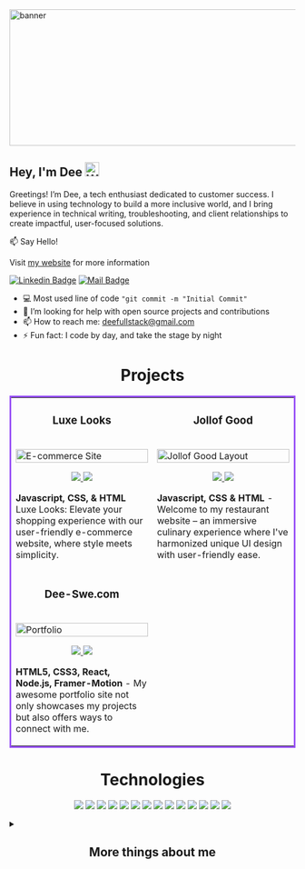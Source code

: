 <img src= "https://media.giphy.com/media/v1.Y2lkPTc5MGI3NjExd3c2eXdjdzNjZzl5N3EwdWJwazVidWduemtvamk5cmY5aDhtYXdyMiZlcD12MV9pbnRlcm5hbF9naWZfYnlfaWQmY3Q9Zw/46Fp9JSipTDNBLcwJL/giphy-downsized-large.gif" alt= "banner" style = "float" width = "1000px" height = "240px">

## Hey, I'm Dee <img src= "https://em-content.zobj.net/source/animated-noto-color-emoji/356/waving-hand_medium-dark-skin-tone_1f44b-1f3fe_1f3fe.gif" alt = "Wave" style = "float" width = "25px">

Greetings! I’m Dee, a tech enthusiast dedicated to customer success. I believe in using technology to build a more inclusive world, and I bring experience in technical writing, troubleshooting, and client relationships to create impactful, user-focused solutions.

:mailbox: Say Hello!


Visit [my website](https://dee-swe.netlify.app/) for more information

 [![Linkedin Badge](https://img.shields.io/badge/-Dee-0e76a8?style=flat&labelColor=0e76a8&logo=linkedin&logoColor=white)](https://www.linkedin.com) [![Mail Badge](https://img.shields.io/badge/-deefullstack-c0392b?style=flat&labelColor=c0392b&logo=gmail&logoColor=white)](mailto:deefullstack@gmail.com)


- :computer: Most used line of code `"git commit -m "Initial Commit"`
- 🤔 I’m looking for help with open source projects and contributions
- 📫 How to reach me: deefullstack@gmail.com
- ⚡ Fun fact: I code by day, and take the stage by night



<h1 align="center">Projects</h1>
<table bordercolor="9851F7">
  
  <tr>
    <td width="50%" valign="top">
      <h3 align="center">Luxe Looks</h3>
        <br />
        <a target="_blank" href="https://luxe-looks.netlify.app/">
            <img src="https://media.giphy.com/media/oZVok6fAYu8N0x6kPh/giphy.gif" width="100%" alt="E-commerce Site"/>
        </a>
        <br />
        <p align="center">
          
  <a href="https://github.com/dee2314/luxeLooks" target="_blank">
    <img src="https://img.shields.io/static/v1?label=|&message=REPO&color=9851F7&style=plastic&logo=github&logo-color=white"/>
  </a>  
  <a href="https://luxe-looks.netlify.app/" target="_blank">
    <img src="https://img.shields.io/static/v1?label=|&message=WEBSITE&color=9851F7&style=plastic&logo=wordpress&logo-color=white"/>
  </a>
      </p>
        <p><strong>Javascript, CSS, & HTML </strong> Luxe Looks: Elevate your shopping experience with our user-friendly e-commerce website, where style meets simplicity.</p>
    </td>
    <td width="50%" valign="top"> 
      <h3 align="center">Jollof Good</h3>
        <br />
      <a target="_blank" href="https://jollof-good.netlify.app/#">
            <img src="https://media.giphy.com/media/gZc6R5jNzvlKM4zh3V/giphy.gif" width="100%"  alt="Jollof Good Layout"/>
        </a>
        <br />
        <p align="center">       
  <a href="https://github.com/dee2314/jollofgood" target="_blank">
    <img src="https://img.shields.io/static/v1?label=|&message=REPO&color=9851F7&style=plastic&logo=github&logo-color=white"/>
  </a>
  <a href="https://jollof-good.netlify.app/#" target="_blank">
    <img src="https://img.shields.io/static/v1?label=|&message=WEBSITE&color=9851F7&style=plastic&logo=wordpress&logo-color=white"/>
  </a>
      </p>
        <p><strong>Javascript, CSS & HTML</strong> - Welcome to my restaurant website – an immersive culinary experience where I've harmonized unique UI design with user-friendly ease.</p>
    </td>

  
  <tr>
    <td width="50%" valign="top">
      <h3 align="center">Dee-Swe.com</h3>
      <br />
        <a target="_blank" href="https://dee-swe.netlify.app/">
          <img src="https://media.giphy.com/media/v1.Y2lkPTc5MGI3NjExNDNxZjltM2tycHZ6NjNhMzgyZXRtbWwzbW5uYzdiaDV4N2Yzbmd0MiZlcD12MV9pbnRlcm5hbF9naWZfYnlfaWQmY3Q9Zw/l0yNa0CgzJHBLsz6x3/giphy.gif" width="100%" alt="Portfolio"/>
        </a>
      <br />
        <p align="center">
  <a href="https://github.com/dee2314/Portfolio2023" target="_blank">
    <img src="https://img.shields.io/static/v1?label=|&message=REPO&color=9851F7&style=plastic&logo=github&logo-color=white"/>
  </a>
  <a href="https://dee-swe.netlify.app/" target="_blank">
    <img src="https://img.shields.io/static/v1?label=|&message=WEBSITE&color=9851F7&style=plastic&logo=wordpress&logo-color=white"/>
  </a>
      </p>
        <p><strong>HTML5, CSS3, React, Node.js, Framer-Motion </strong> - My awesome portfolio site not only showcases my projects but also offers ways to connect with me. </p>
    </td>
  </tr>
</table>




<h1 align ='center'>Technologies</h1>

<p align="center">
    <img src="https://img.shields.io/static/v1?label=|&message=HTML5&color=8B52FF&style=plastic&logo=html5"/>
    <img src="https://img.shields.io/static/v1?label=|&message=SQL&color=8B52FF&style=plastic&logo=sql"/>
    <img src="https://img.shields.io/static/v1?label=|&message=CSS3&color=8B52FF&style=plastic&logo=css3"/>
    <img src="https://img.shields.io/static/v1?label=|&message=SASS&color=8B52FF&style=plastic&logo=sass"/>
    <img src="https://img.shields.io/static/v1?label=|&message=BOOTSTRAP&color=905AFF&style=plastic&logo=bootstrap"/>
    <img src="https://img.shields.io/static/v1?label=|&message=JAVASCRIPT&color=905AFF&style=plastic&logo=javascript"/>
    <img src="https://img.shields.io/static/v1?label=|&message=REACT.JS&color=9461FC&style=plastic&logo=react"/>
    <img src="https://img.shields.io/static/v1?label=|&message=WORDPRESS&color=9461FC&style=plastic&logo=wordpress"/>
    <img src="https://img.shields.io/static/v1?label=|&message=ADOBE&color=9F70FE&style=plastic&logo=adobe"/>
    <img src="https://img.shields.io/static/v1?label=|&message=MONGO-DB&color=A479FC&style=plastic&logo=mongodb"/>
    <img src="https://img.shields.io/static/v1?label=|&message=EXPRESS&color=B18AFF&style=plastic&logo=express"/>
    <img src="https://img.shields.io/static/v1?label=|&message=LINUX&color=B692FF&style=plastic&logo=linux"/>
    <img src="https://img.shields.io/static/v1?label=|&message=GIT&color=BFA0FE&style=plastic&logo=git"/>
    <img src="https://img.shields.io/static/v1?label=|&message=NODE.JS&color=BFA0FE&style=plastic&logo=node.js"/>
</p>





  
<details>

<summary>
  <h2 align="center">More things about me</h2>
</summary>

<br >

I advocate for underrepresented voices and promote equity for all across my various hobbies and talents. Coding is one aspect of my storytelling that feeds my commitment to prospering education access and representation of the silenced.

</details>
